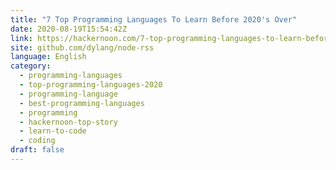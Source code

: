 ```yaml
---
title: "7 Top Programming Languages To Learn Before 2020's Over"
date: 2020-08-19T15:54:42Z
link: https://hackernoon.com/7-top-programming-languages-to-learn-before-2020s-over-yn1g3ugk?source=rss&utm_medium=RSS&utm_source=news.12bit.vn
site: github.com/dylang/node-rss
language: English
category:
  - programming-languages
  - top-programming-languages-2020
  - programming-language
  - best-programming-languages
  - programming
  - hackernoon-top-story
  - learn-to-code
  - coding
draft: false
---
```

